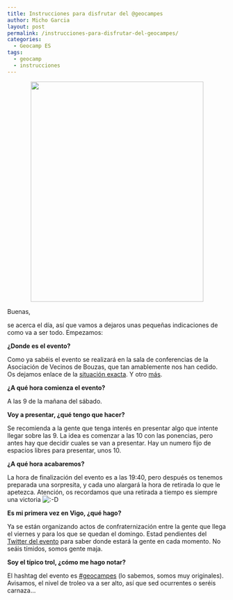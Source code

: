 ```yaml
---
title: Instrucciones para disfrutar del @geocampes
author: Micho Garcia
layout: post
permalink: /instrucciones-para-disfrutar-del-geocampes/
categories:
  - Geocamp ES
tags:
  - geocamp
  - instrucciones
---
```

<p style="text-align: center;">
  <img class="  aligncenter" alt="" src="http://i711.photobucket.com/albums/ww112/ozonebooks/esqure_ikea-1-1.jpg" width="397" height="506" />
</p>

Buenas,

se acerca el día, así que vamos a dejaros unas pequeñas indicaciones de como va a ser todo. Empezamos:

**¿Donde es el evento?**

Como ya sabéis el evento se realizará en la sala de conferencias de la Asociación de Vecinos de Bouzas, que tan amablemente nos han cedido. Os dejamos enlace de la <a title="OSM" href="http://www.openstreetmap.org/?mlat=42.225236&amp;mlon=-8.754247&amp;zoom=18&amp;layers=M" target="_blank">situación exacta</a>. Y otro <a title="GMaps" href="https://maps.google.es/maps?q=42.225238,-8.754323&amp;hl=es&amp;sll=42.226089,-8.725426&amp;sspn=0.089997,0.209255&amp;t=h&amp;z=16" target="_blank">más</a>.

**¿A qué hora comienza el evento?**

A las 9 de la mañana del sábado.

**Voy a presentar, ¿qué tengo que hacer?**

Se recomienda a la gente que tenga interés en presentar algo que intente llegar sobre las 9. La idea es comenzar a las 10 con las ponencias, pero antes hay que decidir cuales se van a presentar. Hay un numero fijo de espacios libres para presentar, unos 10.

**¿A qué hora acabaremos?**

La hora de finalización del evento es a las 19:40, pero después os tenemos preparada una sorpresita, y cada uno alargará la hora de retirada lo que le apetezca. Atención, os recordamos que una retirada a tiempo es siempre una victoria <img src='http://geocamp.es/wp-includes/images/smilies/icon_biggrin.gif' alt=':-D' class='wp-smiley' /> 

**Es mi primera vez en Vigo, ¿qué hago?**

Ya se están organizando actos de confraternización entre la gente que llega el viernes y para los que se quedan el domingo. Estad pendientes del <a title="@geomcapes" href="https://twitter.com/geocampes" target="_blank">Twitter del evento</a> para saber donde estará la gente en cada momento. No seáis tímidos, somos gente maja.

**Soy el típico trol, ¿cómo me hago notar?**

El hashtag del evento es <a title="#geomcapes" href="https://twitter.com/search?q=%23geocampes" target="_blank">#geocampes</a> (lo sabemos, somos muy originales). Avisamos, el nivel de troleo va a ser alto, así que sed ocurrentes o seréis carnaza&#8230;
